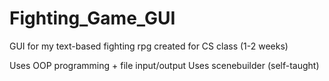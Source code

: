 # Fighting_Game_GUI

GUI for my text-based fighting rpg created for CS class (1-2 weeks)

Uses OOP programming + file input/output
Uses scenebuilder (self-taught)
